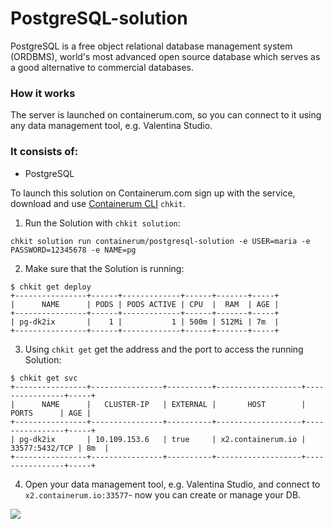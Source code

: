 # PostgreSQL-solution
PostgreSQL is a free object relational database management system (ORDBMS), world's most advanced open source database which serves as a good alternative to commercial databases.
### How it works

The server is launched on containerum.com, so you can connect to it using any data management tool, e.g. Valentina Studio.

### It consists of:

* PostgreSQL

To launch this solution on Containerum.com sign up with the service, download and use [Containerum CLI](https://github.com/containerum/chkit) `chkit`.

1. Run the Solution with `chkit solution`:
```
chkit solution run containerum/postgresql-solution -e USER=maria -e PASSWORD=12345678 -e NAME=pg
```

2. Make sure that the Solution is running:

```
$ chkit get deploy
+----------------+------+-------------+------+-------+-----+
|      NAME      | PODS | PODS ACTIVE | CPU  |  RAM  | AGE |
+----------------+------+-------------+------+-------+-----+
| pg-dk2ix       |    1 |           1 | 500m | 512Mi | 7m  |
+----------------+------+-------------+------+-------+-----+
```
3. Using `chkit get` get the address and the port to access the running Solution:
```
$ chkit get svc
+----------------+----------------+----------+-------------------+----------------+-----+
|      NAME      |   CLUSTER-IP   | EXTERNAL |       HOST        |     PORTS      | AGE |
+----------------+----------------+----------+-------------------+----------------+-----+
| pg-dk2ix       | 10.109.153.6   | true     | x2.containerum.io | 33577:5432/TCP | 8m  |
+----------------+----------------+----------+-------------------+----------------+-----+
```
4. Open your data management tool, e.g. Valentina Studio, and connect to `x2.containerum.io:33577`- now you can create or manage your DB.

![](gif/pgsln.gif)
